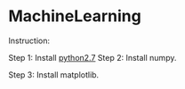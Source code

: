 # MachineLearning

Instruction:

Step 1: Install [python2.7](https://www.google.com)
Step 2: Install numpy.

Step 3: Install matplotlib.
